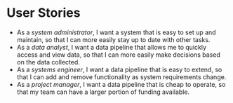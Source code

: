 # User Stories
- As a *system administrator*, I want a system that is easy to set up and maintain, so that I can more easily stay up to date with other tasks.  
- As a *data analyst*, I want a data pipeline that allows me to quickly access and view data, so that I can more easily make decisions based on the data collected.  
- As a *systems engineer*, I want a data pipeline that is easy to extend, so that I can add and remove functionality as system requirements change.  
- As a *project manager*, I want a data pipeline that is cheap to operate, so that my team can have a larger portion of funding available.  
